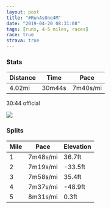 ```yaml
---
layout: post
title: "#RunAsOne4M"
date: "2019-04-20 08:31:08"
tags: [runs, 4-5 miles, races]
race: true
strava: true
---
```


### Stats

| Distance | Time | Pace |
|----------|------|------|
|4.02mi|30m44s|7m40s/mi|

30:44 official

<img src='https://maps.googleapis.com/maps/api/staticmap?maptype=roadmap&path=enc:obzwFxknbMyEmHqK@mHqIwQcGcOgNiBkQs\aVkLi@gDfB_GuC_HkIoLd@HjDxCdHuCrIhB|HnNnKjDtFfGx@|HdP`EnBpM{@jHfKdJhAlTpZhKQxClB|DiH&key=AIzaSyC1MId7bFpkLXNAaYhBSTb8jLyiSqzbDtM&size=800x800&markers=color:yellow|label:S|40.77112,-73.97069&markers=color:green|label:F|40.773879999999984,-73.97308000000001'>

### Splits

| Mile | Pace | Elevation |
|------|------|-----------|
|1|7m48s/mi|36.7ft|
|2|7m19s/mi|-33.5ft|
|3|7m58s/mi|35.4ft|
|4|7m37s/mi|-48.9ft|
|5|8m31s/mi|0.3ft|
